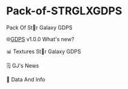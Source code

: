 # Pack-of-STRGLXGDPS
Pack Of St💫r Galaxy GDPS

 🌐[GDPS](https://stargalaxy2.ps.fhgdps.com)
 v1.0.0 What's new?

📊 Textures St💫r Galaxy GDPS

🗒️ GJ's News

💽 Data And Info
